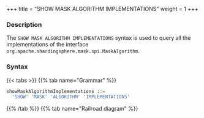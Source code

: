 +++
title = "SHOW MASK ALGORITHM IMPLEMENTATIONS"
weight = 1
+++

### Description

The `SHOW MASK ALGORITHM IMPLEMENTATIONS` syntax is used to query all the implementations of the interface `org.apache.shardingsphere.mask.spi.MaskAlgorithm`.

### Syntax

{{< tabs >}}
{{% tab name="Grammar" %}}
```sql
showMaskAlgorithmImplementations ::=
  'SHOW' 'MASK' 'ALGORITHM' 'IMPLEMENTATIONS'
```
{{% /tab %}}
{{% tab name="Railroad diagram" %}}
<iframe frameborder="0" name="diagram" id="diagram" width="100%" height="100%"></iframe>
{{% /tab %}}
{{< /tabs >}}

### Return Value Description

| Columns     | Description                           |
|-------------|---------------------------------------|
| name        | class name of the implementation      |
| type        | type of the implementation            |
| class_path  | full class name of the implementation |

### Example

- Query all the implementations for `org.apache.shardingsphere.mask.spi.MaskAlgorithm` interface

```sql
SHOW MASK ALGORITHM IMPLEMENTATIONS
```

```sql
SHOW MASK ALGORITHM IMPLEMENTATIONS;
+------------------------------------+------------------------------+-------------------------------------------------------------------------------------+
| name                               | type                         | class_path                                                                          |
+------------------------------------+------------------------------+-------------------------------------------------------------------------------------+
| MD5MaskAlgorithm                   | MD5                          | org.apache.shardingsphere.mask.algorithm.hash.MD5MaskAlgorithm                      |
| KeepFirstNLastMMaskAlgorithm       | KEEP_FIRST_N_LAST_M          | org.apache.shardingsphere.mask.algorithm.cover.KeepFirstNLastMMaskAlgorithm         |
| KeepFromXToYMaskAlgorithm          | KEEP_FROM_X_TO_Y             | org.apache.shardingsphere.mask.algorithm.cover.KeepFromXToYMaskAlgorithm            |
| MaskAfterSpecialCharsAlgorithm     | MASK_AFTER_SPECIAL_CHARS     | org.apache.shardingsphere.mask.algorithm.cover.MaskAfterSpecialCharsAlgorithm       |
| MaskBeforeSpecialCharsAlgorithm    | MASK_BEFORE_SPECIAL_CHARS    | org.apache.shardingsphere.mask.algorithm.cover.MaskBeforeSpecialCharsAlgorithm      |
| MaskFirstNLastMMaskAlgorithm       | MASK_FIRST_N_LAST_M          | org.apache.shardingsphere.mask.algorithm.cover.MaskFirstNLastMMaskAlgorithm         |
| MaskFromXToYMaskAlgorithm          | MASK_FROM_X_TO_Y             | org.apache.shardingsphere.mask.algorithm.cover.MaskFromXToYMaskAlgorithm            |
| GenericTableRandomReplaceAlgorithm | GENERIC_TABLE_RANDOM_REPLACE | org.apache.shardingsphere.mask.algorithm.replace.GenericTableRandomReplaceAlgorithm |
+------------------------------------+------------------------------+-------------------------------------------------------------------------------------+
8 rows in set (0.13 sec)
```

### Reserved word

`SHOW`、`MASK`、`ALGORITHM`、`IMPLEMENTATIONS`

### Related links

- [Reserved word](/en/user-manual/shardingsphere-proxy/distsql/syntax/reserved-word/)
